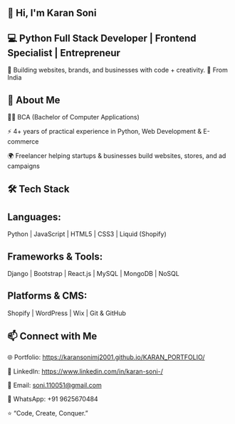 ## 👋 Hi, I'm Karan Soni

## 💻 Python Full Stack Developer | Frontend Specialist | Entrepreneur
🚀 Building websites, brands, and businesses with code + creativity.
📍 From India

## 🌟 About Me

👨‍🎓  BCA (Bachelor of Computer Applications)

⚡ 4+ years of practical experience in Python, Web Development & E-commerce

🌍 Freelancer helping startups & businesses build websites, stores, and ad campaigns

## 🛠️ Tech Stack

## Languages:
Python | JavaScript | HTML5 | CSS3 | Liquid (Shopify)

## Frameworks & Tools:
Django | Bootstrap | React.js | MySQL | MongoDB | NoSQL

## Platforms & CMS:
Shopify | WordPress | Wix | Git & GitHub


## 📫 Connect with Me

🌐 Portfolio: https://karansonimj2001.github.io/KARAN_PORTFOLIO/

💼 LinkedIn: https://www.linkedin.com/in/karan-soni-/

📧 Email: soni.110051@gmail.com

📱 WhatsApp: +91 9625670484

⭐️ “Code, Create, Conquer.”
